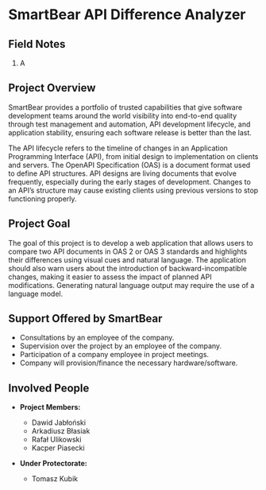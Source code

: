 # SmartBear API Difference Analyzer

## Field Notes
1. A

## Project Overview
SmartBear provides a portfolio of trusted capabilities that give software development teams around the world visibility into end-to-end quality through test management and automation, API development lifecycle, and application stability, ensuring each software release is better than the last.

The API lifecycle refers to the timeline of changes in an Application Programming Interface (API), from initial design to implementation on clients and servers. The OpenAPI Specification (OAS) is a document format used to define API structures. API designs are living documents that evolve frequently, especially during the early stages of development. Changes to an API’s structure may cause existing clients using previous versions to stop functioning properly.

## Project Goal
The goal of this project is to develop a web application that allows users to compare two API documents in OAS 2 or OAS 3 standards and highlights their differences using visual cues and natural language. The application should also warn users about the introduction of backward-incompatible changes, making it easier to assess the impact of planned API modifications. Generating natural language output may require the use of a language model.

## Support Offered by SmartBear
- Consultations by an employee of the company.
- Supervision over the project by an employee of the company.
- Participation of a company employee in project meetings.
- Company will provision/finance the necessary hardware/software.

## Involved People
- **Project Members:**  
  - Dawid Jabłoński  
  - Arkadiusz Błasiak  
  - Rafał Ulikowski  
  - Kacper Piasecki  

- **Under Protectorate:**  
  - Tomasz Kubik

